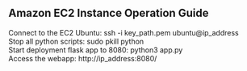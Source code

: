## Amazon EC2 Instance Operation Guide
Connect to the EC2 Ubuntu: ssh -i key_path.pem ubuntu@ip_address <br>
Stop all python scripts: sudo pkill python <br>
Start deployment flask app to 8080: python3 app.py <br>
Access the webapp: http://ip_address:8080/
